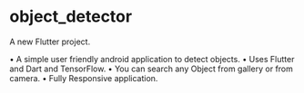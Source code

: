 # object_detector

A new Flutter project.

• A simple user friendly android application to
detect objects.
• Uses Flutter and Dart and TensorFlow.
• You can search any Object from gallery or from
camera.
• Fully Responsive application.
